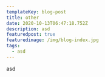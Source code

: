 ```yaml
---
templateKey: blog-post
title: other
date: 2020-10-13T06:47:18.752Z
description: asd
featuredpost: true
featuredimage: /img/blog-index.jpg
tags:
  - asd
---
```

asd